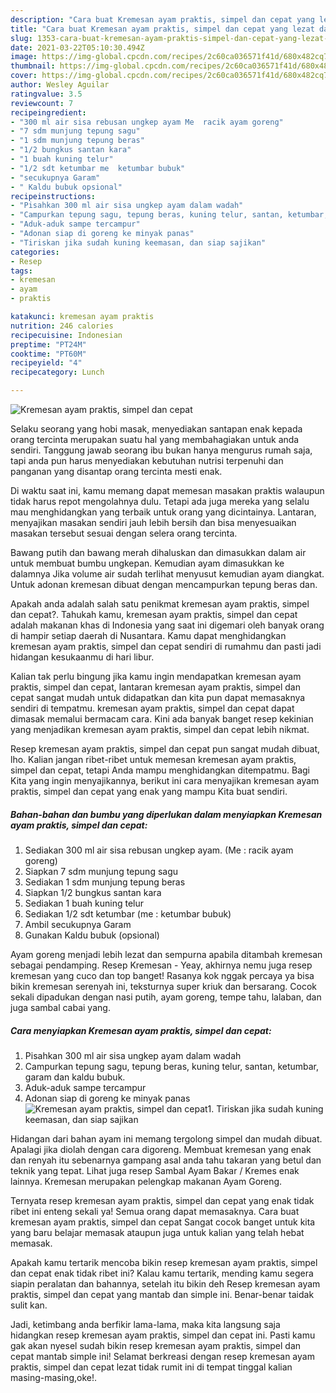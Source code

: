 ```yaml
---
description: "Cara buat Kremesan ayam praktis, simpel dan cepat yang lezat dan Mudah Dibuat"
title: "Cara buat Kremesan ayam praktis, simpel dan cepat yang lezat dan Mudah Dibuat"
slug: 1353-cara-buat-kremesan-ayam-praktis-simpel-dan-cepat-yang-lezat-dan-mudah-dibuat
date: 2021-03-22T05:10:30.494Z
image: https://img-global.cpcdn.com/recipes/2c60ca036571f41d/680x482cq70/kremesan-ayam-praktis-simpel-dan-cepat-foto-resep-utama.jpg
thumbnail: https://img-global.cpcdn.com/recipes/2c60ca036571f41d/680x482cq70/kremesan-ayam-praktis-simpel-dan-cepat-foto-resep-utama.jpg
cover: https://img-global.cpcdn.com/recipes/2c60ca036571f41d/680x482cq70/kremesan-ayam-praktis-simpel-dan-cepat-foto-resep-utama.jpg
author: Wesley Aguilar
ratingvalue: 3.5
reviewcount: 7
recipeingredient:
- "300 ml air sisa rebusan ungkep ayam Me  racik ayam goreng"
- "7 sdm munjung tepung sagu"
- "1 sdm munjung tepung beras"
- "1/2 bungkus santan kara"
- "1 buah kuning telur"
- "1/2 sdt ketumbar me  ketumbar bubuk"
- "secukupnya Garam"
- " Kaldu bubuk opsional"
recipeinstructions:
- "Pisahkan 300 ml air sisa ungkep ayam dalam wadah"
- "Campurkan tepung sagu, tepung beras, kuning telur, santan, ketumbar, garam dan kaldu bubuk."
- "Aduk-aduk sampe tercampur"
- "Adonan siap di goreng ke minyak panas"
- "Tiriskan jika sudah kuning keemasan, dan siap sajikan"
categories:
- Resep
tags:
- kremesan
- ayam
- praktis

katakunci: kremesan ayam praktis 
nutrition: 246 calories
recipecuisine: Indonesian
preptime: "PT24M"
cooktime: "PT60M"
recipeyield: "4"
recipecategory: Lunch

---
```



![Kremesan ayam praktis, simpel dan cepat](https://img-global.cpcdn.com/recipes/2c60ca036571f41d/680x482cq70/kremesan-ayam-praktis-simpel-dan-cepat-foto-resep-utama.jpg)

Selaku seorang yang hobi masak, menyediakan santapan enak kepada orang tercinta merupakan suatu hal yang membahagiakan untuk anda sendiri. Tanggung jawab seorang ibu bukan hanya mengurus rumah saja, tapi anda pun harus menyediakan kebutuhan nutrisi terpenuhi dan panganan yang disantap orang tercinta mesti enak.

Di waktu  saat ini, kamu memang dapat memesan masakan praktis walaupun tidak harus repot mengolahnya dulu. Tetapi ada juga mereka yang selalu mau menghidangkan yang terbaik untuk orang yang dicintainya. Lantaran, menyajikan masakan sendiri jauh lebih bersih dan bisa menyesuaikan masakan tersebut sesuai dengan selera orang tercinta. 

Bawang putih dan bawang merah dihaluskan dan dimasukkan dalam air untuk membuat bumbu ungkepan. Kemudian ayam dimasukkan ke dalamnya Jika volume air sudah terlihat menyusut kemudian ayam diangkat. Untuk adonan kremesan dibuat dengan mencampurkan tepung beras dan.

Apakah anda adalah salah satu penikmat kremesan ayam praktis, simpel dan cepat?. Tahukah kamu, kremesan ayam praktis, simpel dan cepat adalah makanan khas di Indonesia yang saat ini digemari oleh banyak orang di hampir setiap daerah di Nusantara. Kamu dapat menghidangkan kremesan ayam praktis, simpel dan cepat sendiri di rumahmu dan pasti jadi hidangan kesukaanmu di hari libur.

Kalian tak perlu bingung jika kamu ingin mendapatkan kremesan ayam praktis, simpel dan cepat, lantaran kremesan ayam praktis, simpel dan cepat sangat mudah untuk didapatkan dan kita pun dapat memasaknya sendiri di tempatmu. kremesan ayam praktis, simpel dan cepat dapat dimasak memalui bermacam cara. Kini ada banyak banget resep kekinian yang menjadikan kremesan ayam praktis, simpel dan cepat lebih nikmat.

Resep kremesan ayam praktis, simpel dan cepat pun sangat mudah dibuat, lho. Kalian jangan ribet-ribet untuk memesan kremesan ayam praktis, simpel dan cepat, tetapi Anda mampu menghidangkan ditempatmu. Bagi Kita yang ingin menyajikannya, berikut ini cara menyajikan kremesan ayam praktis, simpel dan cepat yang enak yang mampu Kita buat sendiri.

<!--inarticleads1-->

##### Bahan-bahan dan bumbu yang diperlukan dalam menyiapkan Kremesan ayam praktis, simpel dan cepat:

1. Sediakan 300 ml air sisa rebusan ungkep ayam. (Me : racik ayam goreng)
1. Siapkan 7 sdm munjung tepung sagu
1. Sediakan 1 sdm munjung tepung beras
1. Siapkan 1/2 bungkus santan kara
1. Sediakan 1 buah kuning telur
1. Sediakan 1/2 sdt ketumbar (me : ketumbar bubuk)
1. Ambil secukupnya Garam
1. Gunakan  Kaldu bubuk (opsional)


Ayam goreng menjadi lebih lezat dan sempurna apabila ditambah kremesan sebagai pendamping. Resep Kremesan - Yeay, akhirnya nemu juga resep kremesan yang cuco dan top banget! Rasanya kok nggak percaya ya bisa bikin kremesan serenyah ini, teksturnya super kriuk dan bersarang. Cocok sekali dipadukan dengan nasi putih, ayam goreng, tempe tahu, lalaban, dan juga sambal cabai yang. 

<!--inarticleads2-->

##### Cara menyiapkan Kremesan ayam praktis, simpel dan cepat:

1. Pisahkan 300 ml air sisa ungkep ayam dalam wadah
1. Campurkan tepung sagu, tepung beras, kuning telur, santan, ketumbar, garam dan kaldu bubuk.
1. Aduk-aduk sampe tercampur
1. Adonan siap di goreng ke minyak panas
<img src="//assets-global.cpcdn.com/assets/icons/button_play-2c75c40dde080a61004c1f40b05d8f140eaff45d7e9e6481dc71c63d2e7c4909.png" alt="Kremesan ayam praktis, simpel dan cepat">1. Tiriskan jika sudah kuning keemasan, dan siap sajikan


Hidangan dari bahan ayam ini memang tergolong simpel dan mudah dibuat. Apalagi jika diolah dengan cara digoreng. Membuat kremesan yang enak dan renyah itu sebenarnya gampang asal anda tahu takaran yang betul dan teknik yang tepat. Lihat juga resep Sambal Ayam Bakar / Kremes enak lainnya. Kremesan merupakan pelengkap makanan Ayam Goreng. 

Ternyata resep kremesan ayam praktis, simpel dan cepat yang enak tidak ribet ini enteng sekali ya! Semua orang dapat memasaknya. Cara buat kremesan ayam praktis, simpel dan cepat Sangat cocok banget untuk kita yang baru belajar memasak ataupun juga untuk kalian yang telah hebat memasak.

Apakah kamu tertarik mencoba bikin resep kremesan ayam praktis, simpel dan cepat enak tidak ribet ini? Kalau kamu tertarik, mending kamu segera siapin peralatan dan bahannya, setelah itu bikin deh Resep kremesan ayam praktis, simpel dan cepat yang mantab dan simple ini. Benar-benar taidak sulit kan. 

Jadi, ketimbang anda berfikir lama-lama, maka kita langsung saja hidangkan resep kremesan ayam praktis, simpel dan cepat ini. Pasti kamu gak akan nyesel sudah bikin resep kremesan ayam praktis, simpel dan cepat mantab simple ini! Selamat berkreasi dengan resep kremesan ayam praktis, simpel dan cepat lezat tidak rumit ini di tempat tinggal kalian masing-masing,oke!.

